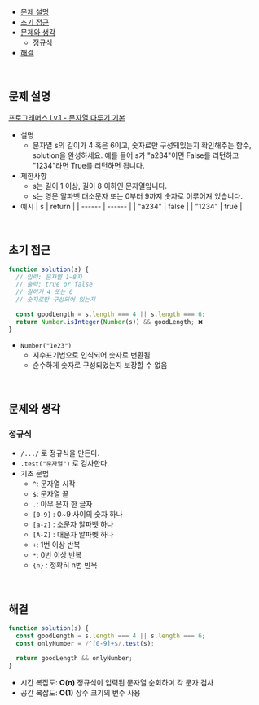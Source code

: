 - [문제 설명](#문제-설명)
- [초기 접근](#초기-접근)
- [문제와 생각](#문제와-생각)
  - [정규식](#정규식)
- [해결](#해결)

<br>

## 문제 설명

[프로그래머스 Lv.1 - 문자열 다루기 기본](https://school.programmers.co.kr/learn/courses/30/lessons/12918)

- 설명
  - 문자열 s의 길이가 4 혹은 6이고, 숫자로만 구성돼있는지 확인해주는 함수, solution을 완성하세요. 예를 들어 s가 "a234"이면 False를 리턴하고 "1234"라면 True를 리턴하면 됩니다.
- 제한사항
  - s는 길이 1 이상, 길이 8 이하인 문자열입니다.
  - s는 영문 알파벳 대소문자 또는 0부터 9까지 숫자로 이루어져 있습니다.
- 예시
  | s | return |
  | ------ | ------ |
  | "a234" | false |
  | "1234" | true |

<br>

## 초기 접근

```javascript
function solution(s) {
  // 입력: 문자열 1~8자
  // 출력: true or false
  // 길이가 4 또는 6
  // 숫자로만 구성되어 있는지

  const goodLength = s.length === 4 || s.length === 6;
  return Number.isInteger(Number(s)) && goodLength; ❌
}
```

- `Number("1e23")`
  - 지수표기법으로 인식되어 숫자로 변환됨
  - 순수하게 숫자로 구성되었는지 보장할 수 없음

<br>

## 문제와 생각

### 정규식

- `/.../` 로 정규식을 만든다.
- `.test("문자열")` 로 검사한다.
- 기초 문법
  - `^`: 문자열 시작
  - `$`: 문자열 끝
  - `.`: 아무 문자 한 글자
  - `[0-9]` : 0~9 사이의 숫자 하나
  - `[a-z]` : 소문자 알파벳 하나
  - `[A-Z]` : 대문자 알파벳 하나
  - `+`: 1번 이상 반복
  - `*`: 0번 이상 반복
  - `{n}` : 정확히 n번 반복

<br>

## 해결

```javascript
function solution(s) {
  const goodLength = s.length === 4 || s.length === 6;
  const onlyNumber = /^[0-9]+$/.test(s);

  return goodLength && onlyNumber;
}
```

- 시간 복잡도: **O(n)** 정규식이 입력된 문자열 순회하며 각 문자 검사
- 공간 복잡도: **O(1)** 상수 크기의 변수 사용
